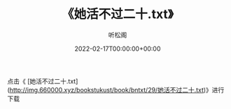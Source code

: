 ﻿---
title:  《她活不过二十.txt》
date:   2022-02-17T00:00:00+00:00
author: 听松阁
layout: post
permalink: /她活不过二十/
categories: 小说
tags: [小说]
---

点击《 [她活不过二十.txt](<a href="http://img.660000.xyz/bookstukust/book/bntxt/29/" target=_blank>http://img.660000.xyz/bookstukust/book/bntxt/29/她活不过二十.txt)》进行下载